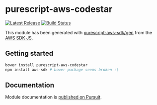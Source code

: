 # purescript-aws-codestar

[![Latest Release](https://pursuit.purescript.org/packages/purescript-aws-codestar/badge)](https://pursuit.purescript.org/packages/purescript-aws-codestar)
[![Build Status](https://app.wercker.com/status/5909b9e96d1080804b17a28f72f87b6b/s/master)](https://app.wercker.com/project/byKey/5909b9e96d1080804b17a28f72f87b6b)

This module has been generated with [purescript-aws-sdk/gen](https://github.com/purescript-aws-sdk/gen) from the [AWS SDK JS](https://github.com/aws/aws-sdk-js).

## Getting started

```sh
bower install purescript-aws-codestar
npm install aws-sdk # bower package seems broken :(
```

## Documentation

Module documentation is [published on Pursuit](http://pursuit.purescript.org/packages/purescript-aws-codestar).
